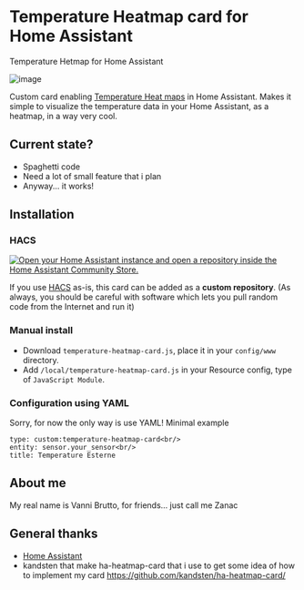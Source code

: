 # Temperature Heatmap card for Home Assistant
Temperature Hetmap for Home Assistant

![image](https://github.com/zanac/temperature-heatmap-card/assets/21194919/d0acf5ff-fce8-4428-ad00-d7a85b1c2287)

Custom card enabling [Temperature Heat maps](https://en.wikipedia.org/wiki/Heat_map) in Home Assistant. Makes it simple to visualize the temperature data in your Home Assistant, as a heatmap, in a way very cool.

## Current state?
* Spaghetti code
* Need a lot of small feature that i plan
* Anyway... it works!

## Installation
### HACS
[![Open your Home Assistant instance and open a repository inside the Home Assistant Community Store.](https://my.home-assistant.io/badges/hacs_repository.svg)](https://my.home-assistant.io/redirect/hacs_repository/?owner=zanac&repository=temperature-heatmap-card&category=Lovelace)

If you use [HACS](https://hacs.xyz) as-is, this card can be added as a **custom repository**.
(As always, you should be careful with software which lets you pull random code from the Internet and run it)


### Manual install
  * Download `temperature-heatmap-card.js`, place it in your `config/www` directory.
  * Add `/local/temperature-heatmap-card.js` in your Resource config, type of `JavaScript Module`.
  
### Configuration using YAML
Sorry, for now the only way is use YAML!
Minimal example
```
type: custom:temperature-heatmap-card<br/>
entity: sensor.your_sensor<br/>
title: Temperature Esterne
```

## About me
My real name is Vanni Brutto, for friends... just call me Zanac

## General thanks
* [Home Assistant](https://www.home-assistant.io/)
* kandsten that make ha-heatmap-card that i use to get some idea of how to implement my card https://github.com/kandsten/ha-heatmap-card/
